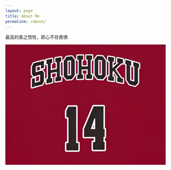 ```yaml
---
layout: page
title: About Me
permalink: /about/
---
```


最高的善之悟性，即心不存畏惧

![You SHAN pic](3333.jpg)

